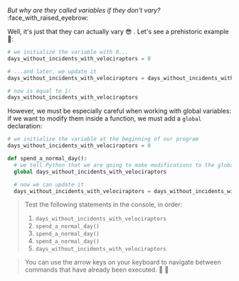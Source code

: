_But why are they called variables if they don't vary?_ :face_with_raised_eyebrow:

Well, it's just that they can actually vary :sunglasses: . Let's see a prehistoric example 🦖:

```python
# we initialize the variable with 0...
days_without_incidents_with_velociraptors = 0

# ...and later, we update it
days_without_incidents_with_velociraptors = days_without_incidents_with_velociraptors + 1

# now is equal to 1!
days_without_incidents_with_velociraptors
```

However, we must be especially careful when working with global variables: if we want to modify them inside a function, we must add a `global` declaration:

```python
# we initialize the variable at the beginning of our program
days_without_incidents_with_velociraptors = 0

def spend_a_normal_day():
  # we tell Python that we are going to make modifications to the global variable
  global days_without_incidents_with_velociraptors

  # now we can update it
  days_without_incidents_with_velociraptors = days_without_incidents_with_velociraptors + 1
```

> Test the following statements in the console, in order:
>
> 1. `days_without_incidents_with_velociraptors`
> 2. `spend_a_normal_day()`
> 3. `spend_a_normal_day()`
> 4. `spend_a_normal_day()`
> 5. `days_without_incidents_with_velociraptors`

> You can use the arrow keys on your keyboard to navigate between commands that have already been executed. :arrow_up_small: :arrow_down_small:
